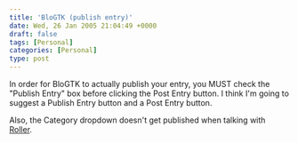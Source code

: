 ```yaml
---
title: 'BloGTK (publish entry)'
date: Wed, 26 Jan 2005 21:04:49 +0000
draft: false
tags: [Personal]
categories: [Personal]
type: post
---
```


In order for BloGTK to actually publish your entry, you MUST check the "Publish Entry" box before clicking the Post Entry button. I think I'm going to suggest a Publish Entry button and a Post Entry button.

Also, the Category dropdown doesn't get published when talking with [Roller](http://www.rollerweblogger.org/).